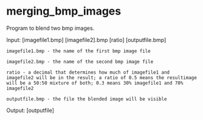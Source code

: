 # merging_bmp_images
Program to blend two bmp images. 

Input:  [imagefile1.bmp] [imagefile2].bmp [ratio] [outputfile.bmp] 

    imagefile1.bmp - the name of the first bmp image file 
    
    imagefile2.bmp - the name of the second bmp image file 
    
    ratio - a decimal that determines how much of imagefile1 and imagefile2 will be in the result; a ratio of 0.5 means the resultimage will be a 50:50 mixture of both; 0.3 means 30% imagefile1 and 70% imagefile2

    outputfile.bmp - the file the blended image will be visible

Output: [outputfile] 

